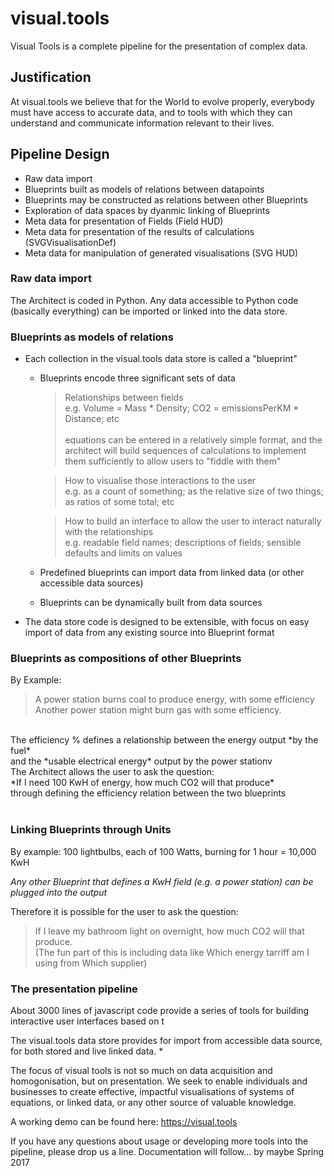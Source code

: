# visual.tools

Visual Tools is a complete pipeline for the presentation of complex data.

## Justification

At visual.tools we believe that for the World to evolve properly, everybody must have access to accurate data, and to tools with which they can understand and communicate information relevant to their lives.

## Pipeline Design
* Raw data import
* Blueprints built as models of relations between datapoints
* Blueprints may be constructed as relations between other Blueprints
* Exploration of data spaces by dyanmic linking of Blueprints
* Meta data for presentation of Fields (Field HUD)
* Meta data for presentation of the results of calculations (SVGVisualisationDef)
* Meta data for manipulation of generated visualisations (SVG HUD)

### Raw data import
The Architect is coded in Python. Any data accessible to Python code (basically everything) can be imported or linked into the data store.

### Blueprints as models of relations
* Each collection in the visual.tools data store is called a "blueprint"
  * Blueprints encode three significant sets of data
    > Relationships between fields<br>
    e.g. Volume = Mass * Density; CO2 = emissionsPerKM * Distance; etc<br><br>
    equations can be entered in a relatively simple format, and the architect will build sequences of calculations to implement them sufficiently to allow users to "fiddle with them"
    
    > How to visualise those interactions to the user<br>
    e.g. as a count of something; as the relative size of two things; as ratios of some total; etc
  
    > How to build an interface to allow the user to interact naturally with the relationships<br>
    e.g. readable field names; descriptions of fields; sensible defaults and limits on values
  * Predefined blueprints can import data from linked data (or other accessible data sources)
  * Blueprints can be dynamically built from data sources
* The data store code is designed to be extensible, with focus on easy import of data from any existing source into Blueprint format

### Blueprints as compositions of other Blueprints
By Example:
> A power station burns coal to produce energy, with some efficiency<br>
Another power station might burn gas with some efficiency.<br>
<br>
The efficiency % defines a relationship between the energy output *by the fuel*<br>
  and the *usable electrical energy* output by the power stationv
<br>
The Architect allows the user to ask the question:<br>
  *If I need 100 KwH of energy, how much CO2 will that produce*<br>
through defining the efficiency relation between the two blueprints<br>
<br>

### Linking Blueprints through Units
By example:
100 lightbulbs, each of 100 Watts, burning for 1 hour = 10,000 KwH

*Any other Blueprint that defines a KwH field (e.g. a power station) can be plugged into the output*

Therefore it is possible for the user to ask the question:
> If I leave my bathroom light on overnight, how much CO2 will that produce.<br>
(The fun part of this is including data like Which energy tarriff am I using from Which supplier)

### The presentation pipeline
About 3000 lines of javascript code provide a series of tools for building interactive user interfaces based on t
 
The visual.tools data store provides for import from accessible data source, for both stored and live linked data. 
* 

The focus of visual tools is not so much on data acquisition and homogonisation, but on presentation. We seek to enable individuals and businesses to create effective, impactful visualisations of systems of equations, or linked data, or any other source of valuable knowledge.

A working demo can be found here: https://visual.tools

If you have any questions about usage or developing more tools into the pipeline, please drop us a line. Documentation will follow... by maybe Spring 2017
